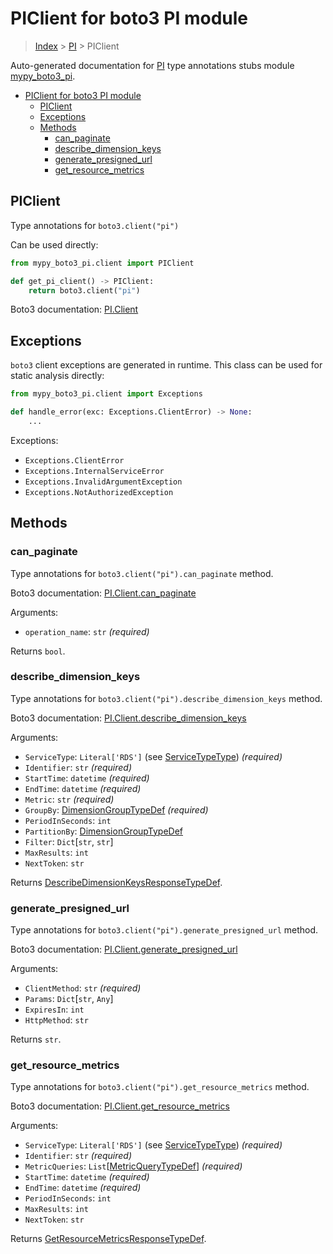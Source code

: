 # PIClient for boto3 PI module

> [Index](..) > [PI](.) > PIClient

Auto-generated documentation for
[PI](https://boto3.amazonaws.com/v1/documentation/api/1.17.75/reference/services/pi.html#PI)
type annotations stubs module
[mypy_boto3_pi](https://pypi.org/project/mypy-boto3-pi/).

- [PIClient for boto3 PI module](#piclient-for-boto3-pi-module)
  - [PIClient](#piclient)
  - [Exceptions](#exceptions)
  - [Methods](#methods)
    - [can_paginate](#can_paginate)
    - [describe_dimension_keys](#describe_dimension_keys)
    - [generate_presigned_url](#generate_presigned_url)
    - [get_resource_metrics](#get_resource_metrics)

## PIClient

Type annotations for `boto3.client("pi")`

Can be used directly:

```python
from mypy_boto3_pi.client import PIClient

def get_pi_client() -> PIClient:
    return boto3.client("pi")
```

Boto3 documentation:
[PI.Client](https://boto3.amazonaws.com/v1/documentation/api/1.17.75/reference/services/pi.html#PI.Client)

## Exceptions

`boto3` client exceptions are generated in runtime. This class can be used for
static analysis directly:

```python
from mypy_boto3_pi.client import Exceptions

def handle_error(exc: Exceptions.ClientError) -> None:
    ...
```

Exceptions:

- `Exceptions.ClientError`
- `Exceptions.InternalServiceError`
- `Exceptions.InvalidArgumentException`
- `Exceptions.NotAuthorizedException`

## Methods

### can_paginate

Type annotations for `boto3.client("pi").can_paginate` method.

Boto3 documentation:
[PI.Client.can_paginate](https://boto3.amazonaws.com/v1/documentation/api/1.17.75/reference/services/pi.html#PI.Client.can_paginate)

Arguments:

- `operation_name`: `str` *(required)*

Returns `bool`.

### describe_dimension_keys

Type annotations for `boto3.client("pi").describe_dimension_keys` method.

Boto3 documentation:
[PI.Client.describe_dimension_keys](https://boto3.amazonaws.com/v1/documentation/api/1.17.75/reference/services/pi.html#PI.Client.describe_dimension_keys)

Arguments:

- `ServiceType`: `Literal['RDS']` (see
  [ServiceTypeType](./literals.md#servicetypetype)) *(required)*
- `Identifier`: `str` *(required)*
- `StartTime`: `datetime` *(required)*
- `EndTime`: `datetime` *(required)*
- `Metric`: `str` *(required)*
- `GroupBy`: [DimensionGroupTypeDef](./type_defs.md#dimensiongrouptypedef)
  *(required)*
- `PeriodInSeconds`: `int`
- `PartitionBy`: [DimensionGroupTypeDef](./type_defs.md#dimensiongrouptypedef)
- `Filter`: `Dict`\[`str`, `str`\]
- `MaxResults`: `int`
- `NextToken`: `str`

Returns
[DescribeDimensionKeysResponseTypeDef](./type_defs.md#describedimensionkeysresponsetypedef).

### generate_presigned_url

Type annotations for `boto3.client("pi").generate_presigned_url` method.

Boto3 documentation:
[PI.Client.generate_presigned_url](https://boto3.amazonaws.com/v1/documentation/api/1.17.75/reference/services/pi.html#PI.Client.generate_presigned_url)

Arguments:

- `ClientMethod`: `str` *(required)*
- `Params`: `Dict`\[`str`, `Any`\]
- `ExpiresIn`: `int`
- `HttpMethod`: `str`

Returns `str`.

### get_resource_metrics

Type annotations for `boto3.client("pi").get_resource_metrics` method.

Boto3 documentation:
[PI.Client.get_resource_metrics](https://boto3.amazonaws.com/v1/documentation/api/1.17.75/reference/services/pi.html#PI.Client.get_resource_metrics)

Arguments:

- `ServiceType`: `Literal['RDS']` (see
  [ServiceTypeType](./literals.md#servicetypetype)) *(required)*
- `Identifier`: `str` *(required)*
- `MetricQueries`:
  `List`\[[MetricQueryTypeDef](./type_defs.md#metricquerytypedef)\]
  *(required)*
- `StartTime`: `datetime` *(required)*
- `EndTime`: `datetime` *(required)*
- `PeriodInSeconds`: `int`
- `MaxResults`: `int`
- `NextToken`: `str`

Returns
[GetResourceMetricsResponseTypeDef](./type_defs.md#getresourcemetricsresponsetypedef).
